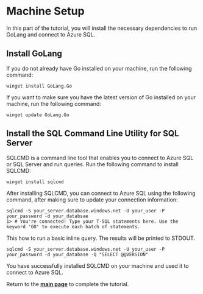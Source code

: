 # Machine Setup 

In this part of the tutorial, you will install the necessary dependencies to run GoLang and connect to Azure SQL.

## Install GoLang

If you do not already have Go installed on your machine, run the following command:

```terminal
winget install GoLang.Go 
```
If you want to make sure you have the latest version of Go installed on your machine, run the following command:

```terminal
winget update GoLang.Go
```

## Install the SQL Command Line Utility for SQL Server

SQLCMD is a command line tool that enables you to connect to Azure SQL or SQL Server and run queries. Run the following command to install SQLCMD:

```terminal
winget install sqlcmd 
```

After installing SQLCMD, you can connect to Azure SQL using the following command, after making sure to update your connection information:

```terminal
sqlcmd -S your_server.database.windows.net -U your_user -P your_password -d your_databsae
1> # You're connected! Type your T-SQL statements here. Use the keyword 'GO' to execute each batch of statements.
```

This how to run a basic inline query. The results will be printed to STDOUT.

```terminal
sqlcmd -S your_server.database.windows.net -U your_user -P your_password -d your_database -Q "SELECT @@VERSION"
``` 

You have successfully installed SQLCMD on your machine and used it to connect to Azure SQL.

Return to the [**main page**](Readme) to complete the tutorial.
